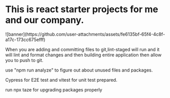<h1>This is react starter projects for me and our company.</h1>
![banner](https://github.com/user-attachments/assets/fe6135bf-65f4-4c8f-a17c-173cc675efff)

<p>When you are adding and committing files to git,lint-staged will run and it will lint and format changes and then building entire application then allow you to push to git.</p>
<p>use "npm run analyze" to figure out about unused files and packages.</p>
<p>Cypress for E2E test and vitest for unit test prepared.</p>
<p>
run npx taze for upgrading packages properly
</p>
